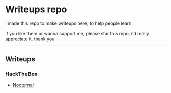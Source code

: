 # Writeups repo

i made this repo to make writeups here, to help people learn. 

if you like them or wanna support me, please star this repo, i'd really appreciate it. thank you

--- 

## Writeups

### HackTheBox 
- [Nocturnal](./htb/nocturnal.md)
